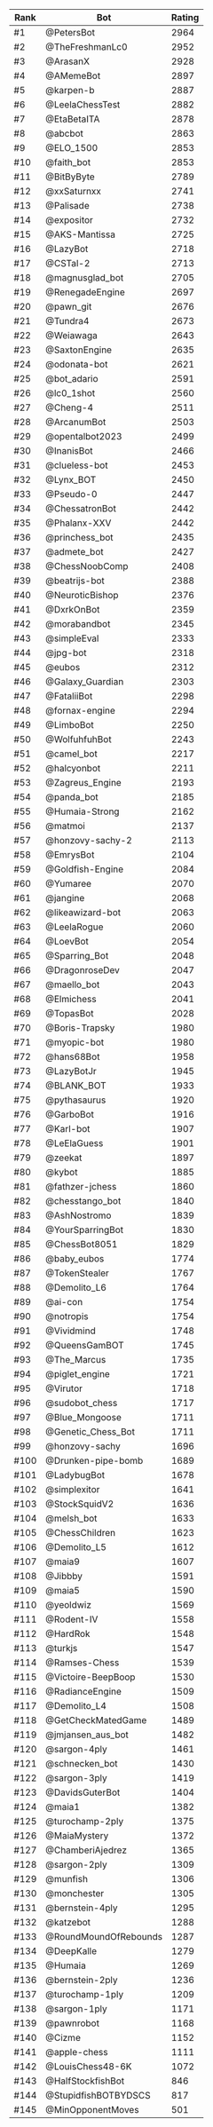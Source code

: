 Rank|Bot|Rating
---|---|---
#1|@PetersBot|2964
#2|@TheFreshmanLc0|2952
#3|@ArasanX|2928
#4|@AMemeBot|2897
#5|@karpen-b|2887
#6|@LeelaChessTest|2882
#7|@EtaBetaITA|2878
#8|@abcbot|2863
#9|@ELO_1500|2853
#10|@faith_bot|2853
#11|@BitByByte|2789
#12|@xxSaturnxx|2741
#13|@Palisade|2738
#14|@expositor|2732
#15|@AKS-Mantissa|2725
#16|@LazyBot|2718
#17|@CSTal-2|2713
#18|@magnusglad_bot|2705
#19|@RenegadeEngine|2697
#20|@pawn_git|2676
#21|@Tundra4|2673
#22|@Weiawaga|2643
#23|@SaxtonEngine|2635
#24|@odonata-bot|2621
#25|@bot_adario|2591
#26|@lc0_1shot|2560
#27|@Cheng-4|2511
#28|@ArcanumBot|2503
#29|@opentalbot2023|2499
#30|@InanisBot|2466
#31|@clueless-bot|2453
#32|@Lynx_BOT|2450
#33|@Pseudo-0|2447
#34|@ChessatronBot|2442
#35|@Phalanx-XXV|2442
#36|@princhess_bot|2435
#37|@admete_bot|2427
#38|@ChessNoobComp|2408
#39|@beatrijs-bot|2388
#40|@NeuroticBishop|2376
#41|@DxrkOnBot|2359
#42|@morabandbot|2345
#43|@simpleEval|2333
#44|@jpg-bot|2318
#45|@eubos|2312
#46|@Galaxy_Guardian|2303
#47|@FataliiBot|2298
#48|@fornax-engine|2294
#49|@LimboBot|2250
#50|@WolfuhfuhBot|2243
#51|@camel_bot|2217
#52|@halcyonbot|2211
#53|@Zagreus_Engine|2193
#54|@panda_bot|2185
#55|@Humaia-Strong|2162
#56|@matmoi|2137
#57|@honzovy-sachy-2|2113
#58|@EmrysBot|2104
#59|@Goldfish-Engine|2084
#60|@Yumaree|2070
#61|@jangine|2068
#62|@likeawizard-bot|2063
#63|@LeelaRogue|2060
#64|@LoevBot|2054
#65|@Sparring_Bot|2048
#66|@DragonroseDev|2047
#67|@maello_bot|2043
#68|@Elmichess|2041
#69|@TopasBot|2028
#70|@Boris-Trapsky|1980
#71|@myopic-bot|1980
#72|@hans68Bot|1958
#73|@LazyBotJr|1945
#74|@BLANK_BOT|1933
#75|@pythasaurus|1920
#76|@GarboBot|1916
#77|@Karl-bot|1907
#78|@LeElaGuess|1901
#79|@zeekat|1897
#80|@kybot|1885
#81|@fathzer-jchess|1860
#82|@chesstango_bot|1840
#83|@AshNostromo|1839
#84|@YourSparringBot|1830
#85|@ChessBot8051|1829
#86|@baby_eubos|1774
#87|@TokenStealer|1767
#88|@Demolito_L6|1764
#89|@ai-con|1754
#90|@notropis|1754
#91|@Vividmind|1748
#92|@QueensGamBOT|1745
#93|@The_Marcus|1735
#94|@piglet_engine|1721
#95|@Virutor|1718
#96|@sudobot_chess|1717
#97|@Blue_Mongoose|1711
#98|@Genetic_Chess_Bot|1711
#99|@honzovy-sachy|1696
#100|@Drunken-pipe-bomb|1689
#101|@LadybugBot|1678
#102|@simplexitor|1641
#103|@StockSquidV2|1636
#104|@melsh_bot|1633
#105|@ChessChildren|1623
#106|@Demolito_L5|1612
#107|@maia9|1607
#108|@Jibbby|1591
#109|@maia5|1590
#110|@yeoldwiz|1569
#111|@Rodent-IV|1558
#112|@HardRok|1548
#113|@turkjs|1547
#114|@Ramses-Chess|1539
#115|@Victoire-BeepBoop|1530
#116|@RadianceEngine|1509
#117|@Demolito_L4|1508
#118|@GetCheckMatedGame|1489
#119|@jmjansen_aus_bot|1482
#120|@sargon-4ply|1461
#121|@schnecken_bot|1430
#122|@sargon-3ply|1419
#123|@DavidsGuterBot|1404
#124|@maia1|1382
#125|@turochamp-2ply|1375
#126|@MaiaMystery|1372
#127|@ChamberiAjedrez|1365
#128|@sargon-2ply|1309
#129|@munfish|1306
#130|@monchester|1305
#131|@bernstein-4ply|1295
#132|@katzebot|1288
#133|@RoundMoundOfRebounds|1287
#134|@DeepKalle|1279
#135|@Humaia|1269
#136|@bernstein-2ply|1236
#137|@turochamp-1ply|1209
#138|@sargon-1ply|1171
#139|@pawnrobot|1168
#140|@Cizme|1152
#141|@apple-chess|1111
#142|@LouisChess48-6K|1072
#143|@HalfStockfishBot|846
#144|@StupidfishBOTBYDSCS|817
#145|@MinOpponentMoves|501
